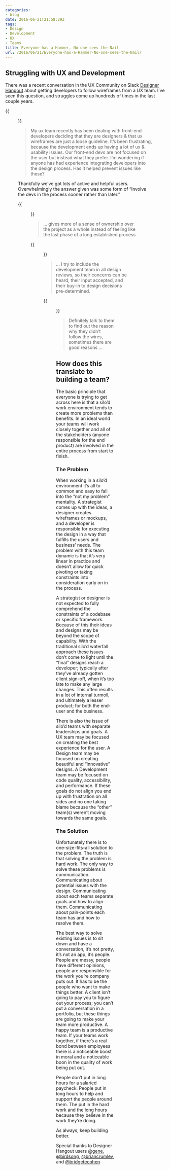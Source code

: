 ```yaml
---
categories:
- blog
date: 2016-06-21T21:58:29Z
tags:
- Design
- Development
- UX
- Teams
title: Everyone has a Hammer, No one sees the Nail
url: /2016/06/21/Everyone-has-a-Hammer-No-one-sees-the-Nail/
---
```


## Struggling with UX and Development

There was a recent conversation in the UX Community on Slack [Designer Hangout][1] about getting developers to follow wireframes from a UX team. I’ve seen this question, and struggles come up hundreds of times in the last couple years.

{{<figure src="/images/hammer/ux-quote-1.jpg" alt="My ux team recently has been dealing with front-end developers deciding that they are designers &amp; that ux wireframes are just a loose guideline. It’s been frustrating, because the development ends up having a lot of ux &amp; usability issues. Our front-end devs are not focused on the user but instead what they prefer. I’m wondering if anyone has had experience integrating developers into the design process. Has it helped prevent issues like these?">}}

> My ux team recently has been dealing with front-end developers deciding that they are designers &amp; that ux wireframes are just a loose guideline. It’s been frustrating, because the development ends up having a lot of ux &amp; usability issues. Our front-end devs are not focused on the user but instead what they prefer. I’m wondering if anyone has had experience integrating developers into the design process. Has it helped prevent issues like these?

Thankfully we’ve got lots of active and helpful users. Overwhelmingly the answer given was some form of “Involve the devs in the process sooner rather than later.”

{{<figure src="/images/hammer/ux-quote-3.jpg" alt="… gives more of a sense of ownership over the project as a whole instead of feeling like the last phase of a long established process">}}

> … gives more of a sense of ownership over the project as a whole instead of feeling like the last phase of a long established process

{{<figure src="/images/hammer/ux-quote-4.jpg" alt="… I try to include the development team in all design reviews, so their concerns can be heard, their input accepted, and their buy-in to design decisions pre-determined.">}}

> … I try to include the development team in all design reviews, so their concerns can be heard, their input accepted, and their buy-in to design decisions pre-determined.

{{<figure src="/images/hammer/ux-quote-2.jpg" alt="Definitely talk to them to find out the reason why they didn’t follow the wires, sometimes there are good reasons …">}}

> Definitely talk to them to find out the reason why they didn’t follow the wires, sometimes there are good reasons …

## How does this translate to building a team?
The basic principle that everyone is trying to get across here is that a silo’d work environment tends to create more problems than benefits. In an ideal world your teams will work closely together and all of the stakeholders (anyone responsible for the end product) are involved in the entire process from start to finish.

### The Problem

When working in a silo’d environment it’s all to common and easy to fall into the “not my problem” mentality. A strategist comes up with the ideas, a designer creates wireframes or mockups, and a developer is responsible for executing the design in a way that fulfills the users and business’ needs. The problem with this team dynamic is that it’s very linear in practice and doesn’t allow for quick pivoting or taking constraints into consideration early on in the process.

A strategist or designer is not expected to fully comprehend the constraints of a codebase or specific framework. Because of this their ideas and designs may be beyond the scope of capability. With the traditional silo’d waterfall approach these issues don’t come to light until the “final” designs reach a developer; typically after they’ve already gotten client sign-off, when it’s too late to make any large changes. This often results in a lot of internal turmoil, and ultimately a lesser product; for both the end-user and the business.

There is also the issue of silo’d teams with separate leaderships and goals. A UX team may be focused on creating the best experience for the user. A Design team may be focused on creating beautiful and “innovative” designs. A Development team may be focused on code quality, accessibility, and performance. If these goals do not align you end up with frustration on all sides and no one taking blame because the “other” team(s) weren’t moving towards the same goals.

### The Solution

Unfortunately there is to one-size-fits-all solution to the problem. The truth is that solving the problem is hard work. The only way to solve these problems is communication. Communicating about potential issues with the design. Communicating about each teams separate goals and how to align them. Communicating about pain-points each team has and how to resolve them.

The best way to solve existing issues is to sit down and have a conversation, it’s not pretty, it’s not an app, it’s people. People are messy, people have different opinions, people are responsible for the work you’re company puts out. It has to be the people who want to make things better. A client isn’t going to pay you to figure out your process; you can’t put a conversation in a portfolio, but these things are going to make your team more productive. A happy team is a productive team. If your teams work together, if there’s a real bond between employees there is a noticeable boost in moral and a noticeable boon in the quality of work being put out.

People don’t put in long hours for a salaried paycheck. People put in long hours to help and support the people around them. The put in the hard work and the long hours because they believe in the work they’re doing.

As always, keep building better.

Special thanks to Designer Hangout users [@gene][2], [@birdsong][3], [@briancrumley][4], and [@bridgetecohen][5]


<!-- Link -->

[1]: https://www.designerhangout.co/ "Designer Hangout"
[2]: https://twitter.com/geneparcellano
[3]: https://twitter.com/CloudforestCook
[4]: https://twitter.com/briancrumley
[5]:https://twitter.com/bridget_cohen/